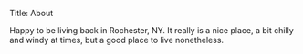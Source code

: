 Title: About

Happy to be living back in Rochester, NY. It really is a nice place, a bit
chilly and windy at times, but a good place to live nonetheless.
